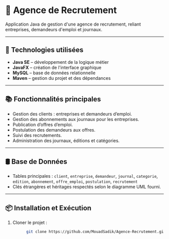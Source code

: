 # 🏢 Agence de Recrutement

Application Java de gestion d'une agence de recrutement, reliant entreprises, demandeurs d'emploi et journaux.

---

## 🚀 Technologies utilisées

- **Java SE** – développement de la logique métier
- **JavaFX** – création de l'interface graphique
- **MySQL** – base de données relationnelle
- **Maven** – gestion du projet et des dépendances

---

## 📚 Fonctionnalités principales

- Gestion des clients : entreprises et demandeurs d’emploi.
- Gestion des abonnements aux journaux pour les entreprises.
- Publication d’offres d’emploi.
- Postulation des demandeurs aux offres.
- Suivi des recrutements.
- Administration des journaux, éditions et catégories.

---

## 🛢 Base de Données

- Tables principales : `client`, `entreprise`, `demandeur`, `journal`, `categorie`, `edition`, `abonnement`, `offre_emploi`, `postulation`, `recrutement`
- Clés étrangères et héritages respectés selon le diagramme UML fourni.

---

## 📦 Installation et Exécution

1. Cloner le projet :
   ```bash
         git clone https://github.com/MouadSadik/Agence-Recrutement.git
